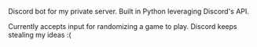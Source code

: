 Discord bot for my private server. Built in Python leveraging Discord's API. 

Currently accepts input for randomizing a game to play. Discord keeps stealing my ideas :(
